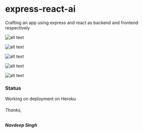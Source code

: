 # express-react-ai
Crafting an app using express and react as backend and frontend respectively

![alt text](http://i.imgur.com/2HCHi1W.png "Step 1 Screen")

![alt text](http://i.imgur.com/UHDdDO0.png "Step 2 Screen")

![alt text](http://i.imgur.com/1ZdPC2d.png "Pulled latest Tweets and Posts")

![alt text](http://i.imgur.com/cpB3dgj.png "Step 3 Screen")

![alt text](http://i.imgur.com/6a434gt.png "Results Screen")


### Status
Working on deployment on Heroku

###### Thanks, ######
__*Navdeep Singh*__
